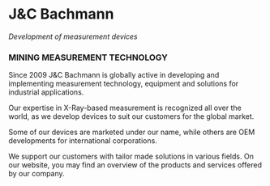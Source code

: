 # J&C Bachmann

*Development of measurement devices*
### MINING MEASUREMENT TECHNOLOGY

Since 2009 J&C Bachmann is globally active in developing and implementing measurement technology, equipment and solutions for industrial applications.

Our expertise in X-Ray-based measurement is recognized all over the world, as we develop devices to suit our customers for the global market.

Some of our devices are marketed under our name, while others are OEM developments for international corporations.

We support our customers with tailor made solutions in various fields. On our website, you may find an overview of the products and services offered by our company.
